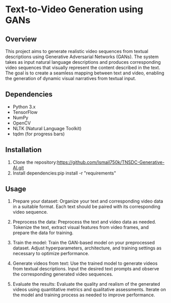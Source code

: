 # Text-to-Video Generation using GANs

## Overview
This project aims to generate realistic video sequences from textual descriptions using Generative Adversarial Networks (GANs). The system takes as input natural language descriptions and produces corresponding video sequences that visually represent the content described in the text. The goal is to create a seamless mapping between text and video, enabling the generation of dynamic visual narratives from textual input.

## Dependencies
- Python 3.x
- TensorFlow
- NumPy
- OpenCV
- NLTK (Natural Language Toolkit)
- tqdm (for progress bars)

## Installation
1. Clone the repository:https://github.com/Ismail750k/TNSDC-Generative-AI.git
2. Install dependencies:pip install -r "requirements"

## Usage
1. Prepare your dataset: Organize your text and corresponding video data in a suitable format. Each text should be paired with its corresponding video sequence.

2. Preprocess the data: Preprocess the text and video data as needed. Tokenize the text, extract visual features from video frames, and prepare the data for training.

3. Train the model: Train the GAN-based model on your preprocessed dataset. Adjust hyperparameters, architecture, and training settings as necessary to optimize performance.

4. Generate videos from text: Use the trained model to generate videos from textual descriptions. Input the desired text prompts and observe the corresponding generated video sequences.

5. Evaluate the results: Evaluate the quality and realism of the generated videos using quantitative metrics and qualitative assessments. Iterate on the model and training process as needed to improve performance.


